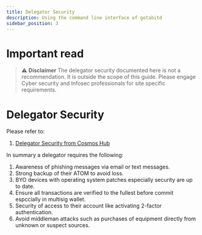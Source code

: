 ```yaml
---
title: Delegator Security
description: Using the command line interface of gotabitd
sidebar_position: 3
---
```

# Important read
>:warning: **Disclaimer** The delegator security documented here is not a recommendation. It is outside the scope of this guide. Please engage Cyber security and Infosec professionals for site specific requirements.

# Delegator Security

Please refer to:
1. [Delegator Security from Cosmos Hub](https://hub.cosmos.network/main/delegators/delegator-security.html)

In summary a delegator requires the following:
1. Awareness of phishing messages via email or text messages.
1. Strong backup of their ATOM to avoid loss.
1. BYO devices with operating system patches especially security are up to date.
1. Ensure all transactions are verified to the fullest before commit espccially in multisig wallet.
1. Security of access to their account like activating 2-factor authentication.
1. Avoid middleman attacks such as purchases of equipment directly from unknown or suspect sources.